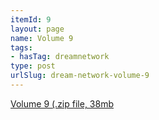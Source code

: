 ```yaml
---
itemId: 9
layout: page
name: Volume 9
tags:
- hasTag: dreamnetwork
type: post
urlSlug: dream-network-volume-9
---
```

<a href="files/Volume_9.zip" download>Volume 9 (.zip file, 38mb</a>